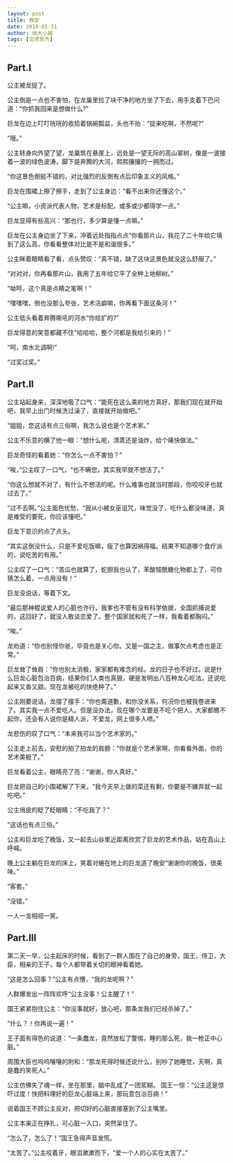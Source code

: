 ```yaml
---
layout: post
title: 晚安
date: 2018-05-31
author: 徐大小越
tags: [见贤思齐]
---
```


## Part.I

公主被龙捉了。

公主倒是一点也不害怕，在龙巢里捡了块干净的地方坐了下去，用手支着下巴问道：“你抓我回来是想做什么?”

巨龙在边上叮叮咣咣的收拾着锅碗瓢盆，头也不抬：“捉来吃啊，不然呢?”

“哦。”

公主转身向外望了望，龙巢筑在悬崖上，远处是一望无际的高山翠树，像是一波接着一波的绿色波涛，脚下是奔腾的大河，熙熙攘攘的一拥而过。

“你这景色倒挺不错的，对比强烈的反倒有点后印象主义的风格。”

巨龙在围裙上擦了擦手，走到了公主身边：“看不出来你还懂这个。”

“公主嘛，小资派代表人物，艺术是标配，或多或少都得学一点。”

巨龙显得有些高兴：“那也行，多少算是懂一点嘛。”

巨龙在公主身边坐了下来，冲着远处指指点点“你看那片山，我花了二十年给它填到了这么高，你看看整体对比是不是和谐很多。”

公主眯着眼睛看了看，点头赞叹：“真不错，缺了这块这景色就没这么舒服了。”

“对对对，你再看那片山，我用了五年给它平了全种上地柳树。”

“呦呵，这个真是点睛之笔啊！”

“嘿嘿嘿，倒也没那么夸张，艺术洁癖嘛，你再看下面这条河！”

公主低头看着奔腾嘶吼的河水“你给扩的?”

巨龙得意的笑意都藏不住“哈哈哈，整个河都是我给引来的！”

“呵，南水北调啊!”

“过奖过奖。”

## Part.II

公主站起身来，深深地吸了口气：“能死在这么美的地方真好，那我们现在就开始吧，我早上出门时候洗过澡了，直接就开始做吧。”

“姐姐，您这话有点三俗啊，我怎么说也是个艺术家。”

公主不乐意的横了他一眼：“想什么呢，清蒸还是油炸，给个痛快做法。”

巨龙奇怪的看着她：“你怎么一点不害怕？”

“唉，”公主叹了一口气，“也不瞒您，其实我早就不想活了。”

“你这么想就不对了，有什么不想活的呢。什么难事也就当时那段，你咬咬牙也就过去了。”

“过不去啊。”公主面色忧愁，“我从小被女巫诅咒，味觉没了，吃什么都没味道，真是难受的要死，你应该懂吧。”

巨龙下意识的点了点头。

“其实这倒没什么，只是不爱吃饭嘛，瘦了也算因祸得福。结果不知道哪个食疗派的，说吃苦的有用。”

公主叹了一口气：“苦瓜也就算了，蛇胆我也认了，苯酸铵酰糖化物都上了，可你猜怎么着，一点用没有！”

巨龙没说话，等着下文。

“最后那神棍说爱人的心脏也许行，我爹也不管有没有科学依据，全国抓捕说爱的，这回好了，就没人敢谈恋爱了。整个国家就和死了一样，我看着都胸闷。”

“唉。”

龙劝道：“你也别怪你爸，毕竟也是关心你。又是一国之主，做事欠点考虑也是正常。”

巨龙耸了耸肩：“你也别太消极，家家都有难念的经。龙的日子也不好过。说是什么巨龙心脏包治百病，结果你们人类也真狠，硬是发明出八百种龙心吃法，还说吃起来又香又甜。现在龙被吃的快绝种了。”

公主刚要说话，龙摆了摆手：“你也甭道歉，和你没关系，何况你也被我卷进来了。其实我一点不爱吃人。但是没办法，现在哪个龙要是不吃个把人，大家都瞧不起你，还会有人说你是精人派，不爱龙，网上很多人喷。”

龙悲伤的叹了口气：“本来我可以当个艺术家的。”

公主走上前去，安慰的拍了拍龙的肩膀：“你就是个艺术家啊，你看看外面，你的艺术美极了。”

巨龙看着公主，眼睛亮了亮：“谢谢，你人真好。”

巨龙把自己的小围裙解了下来，“我今天早上做的菜还有剩，你要是不嫌弃就一起吃吧。”

公主俏皮的眨了眨眼睛：“不吃我了？”

“这话也有点三俗。”

公主和巨龙吃了晚饭，又一起去山谷里近距离欣赏了巨龙的艺术作品，站在高山上呼喊。

晚上公主躺在巨龙的床上，笑着对蜷在地上的巨龙道了晚安“谢谢你的晚饭，很美味。”

“客套。”

“没错。”

一人一龙相视一笑。

## Part.III

第二天一早，公主起床的时候，看到了一群人围在了自己的身旁，国王，侍卫，大臣，相亲的王子，每个人都带着关切的眼神看着她。

“这是怎么回事？”公主有点懵，“我的龙呢啊？”

人群爆发出一阵阵欢呼“公主没事！公主醒了！”

国王紧紧抱住公主：“你没事就好，放心吧，那条龙我们已经杀掉了。”

“什么？！你再说一遍！”

王子面有得色的说道：“一条蠢龙，竟然放松了警惕，睡的那么死，我一枪正中心脏。”

周围大臣也呜呜嚷嚷的附和：“那龙死得时候还说什么，别吵了她睡觉，天啊，真是蠢的笑死人。”

公主仿佛失了魂一样，坐在那里，脑中乱成了一团浆糊。 国王一惊：“公主这是惊吓过度！快把料理好的巨龙心脏端上来，那玩意包治百病！”

说着国王不顾公主反对，把切好的心脏直接塞到了公主嘴里。

公主本来正在挣扎，可心脏一入口，突然呆住了。

“怎么了，怎么了！”国王急得声音发慌。

“太苦了。”公主咬着牙，眼泪漱漱而下，“爱一个人的心实在太苦了。”